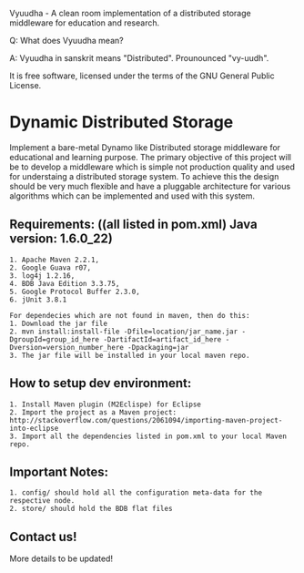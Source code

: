 Vyuudha - A clean room implementation of a distributed storage middleware for education and research.

Q: What does Vyuudha mean?

A: Vyuudha in sanskrit means "Distributed". Prounounced "vy-uudh".

It is free software, licensed under the terms of the GNU General Public License.

Dynamic Distributed Storage
===========================

Implement a bare-metal Dynamo like Distributed storage middleware for educational and learning purpose.
The primary objective of this project will be to develop a middleware which is simple not production quality and used for understaing a distributed storage system. To achieve this the design should be very much flexible and have a pluggable architecture for various algorithms which can be implemented and used with this system.

Requirements: ((all listed in pom.xml) Java version: 1.6.0_22) 
-------------
    1. Apache Maven 2.2.1, 
    2. Google Guava r07, 
    3. log4j 1.2.16, 
    4. BDB Java Edition 3.3.75, 
    5. Google Protocol Buffer 2.3.0,
    6. jUnit 3.8.1
    
    For dependecies which are not found in maven, then do this:
    1. Download the jar file
    2. mvn install:install-file -Dfile=location/jar_name.jar -DgroupId=group_id_here -DartifactId=artifact_id_here -Dversion=version_number_here -Dpackaging=jar
    3. The jar file will be installed in your local maven repo.
    
How to setup dev environment:
-----------------------------
    1. Install Maven plugin (M2Eclispe) for Eclipse
    2. Import the project as a Maven project: http://stackoverflow.com/questions/2061094/importing-maven-project-into-eclipse
    3. Import all the dependencies listed in pom.xml to your local Maven repo.


Important Notes:
----------------
	1. config/ should hold all the configuration meta-data for the respective node.
	2. store/ should hold the BDB flat files
	
Contact us!
-----------
    

More details to be updated!

